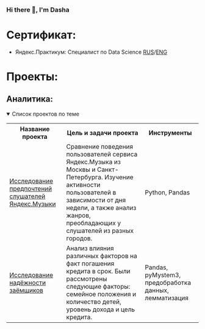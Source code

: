 ### Hi there 👋, I'm Dasha

<!--
**Dasha-Shishkova/Dasha-Shishkova** is a ✨ _special_ ✨ repository because its `README.md` (this file) appears on your GitHub profile.

Here are some ideas to get you started:

- 🔭 I’m currently working on ...
- 🌱 I’m currently learning ...
- 👯 I’m looking to collaborate on ...
- 🤔 I’m looking for help with ...
- 💬 Ask me about ...
- 📫 How to reach me: ...
- 😄 Pronouns: ...
- ⚡ Fun fact: ...
-->
# Сертификат:
 - Яндекс.Практикум: Специалист по Data Science [RUS](https://github.com/Dasha-Shishkova/Dasha-Shishkova/blob/main/%D0%A8%D0%B8%D1%88%D0%BA%D0%BE%D0%B2%D0%B0%20%D0%94%D0%B0%D1%80%D1%8C%D1%8F%20%D0%9A%D0%BE%D0%BD%D1%81%D1%82%D0%B0%D0%BD%D1%82%D0%B8%D0%BD%D0%BE%D0%B2%D0%BD%D0%B0_20222%D0%A6%D0%9F%D0%94%D0%A100230.pdf)/[ENG](https://github.com/Dasha-Shishkova/Dasha-Shishkova/blob/main/Daria%20Shishkova_20222%D0%A6%D0%9F%D0%94%D0%A100230.pdf)



# Проекты:
## Аналитика:
<details open>
  <summary>Список проектов по теме</summary>
<table>
<tr>
  <th>Название проекта</th>
  <th>Цель и задачи проекта</th>
  <th>Инструменты</th>
</tr> 

 <tr>
  <td><a href = "https://github.com/Dasha-Shishkova/YPracticum_DS_projects/edit/main/Yandex_music">Исследование предпочтений слушателей Яндекс.Музыки</a></td>
  <td>Сравнение поведения пользователей сервиса Яндекс.Музыка из Москвы и Санкт-Петербурга. Изучение активности пользователей в зависимости от дня недели, а также анализ жанров, преобладающих у слушателей из разных городов.</td>
  <td>Python, Pandas</td>
</tr>
 
  <tr>
  <td><a href = "https://github.com/Dasha-Shishkova/YPracticum_DS_projects/tree/main/Data_preparation">Исследование надёжности заёмщиков</a></td>
  <td>Анализ влияния различных факторов на факт погашения кредита в срок. Были рассмотрены следующие факторы: семейное положения и количество детей, уровень дохода и цель кредита.</td>
  <td>Pandas, pyMystem3, предобработка данных, лемматизация</td>
</tr>
 
 
 
 
 
 
 
 
 
 
 
 
 
 
